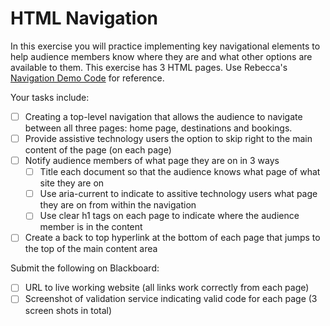 # HTML Navigation
In this exercise you will practice implementing key navigational elements to help audience members know where they are and what other options are available to them. This exercise has 3 HTML pages. Use Rebecca's [Navigation Demo Code](https://github.com/cyberthread/basic_HTML_navigation) for reference. 

Your tasks include:
- [ ] Creating a top-level navigation that allows the audience to navigate between all three pages: home page, destinations and bookings.
- [ ] Provide assistive technology users the option to skip right to the main content of the page (on each page)
- [ ] Notify audience members of what page they are on in 3 ways
    - [ ] Title each document so that the audience knows what page of what site they are on
    - [ ] Use aria-current to indicate to assitive technology users what page they are on from within the navigation
    - [ ] Use clear h1 tags on each page to indicate where the audience member is in the content
- [ ] Create a back to top hyperlink at the bottom of each page that jumps to the top of the main content area

Submit the following on Blackboard:
- [ ] URL to live working website (all links work correctly from each page)
- [ ] Screenshot of validation service indicating valid code for each page (3 screen shots in total)
